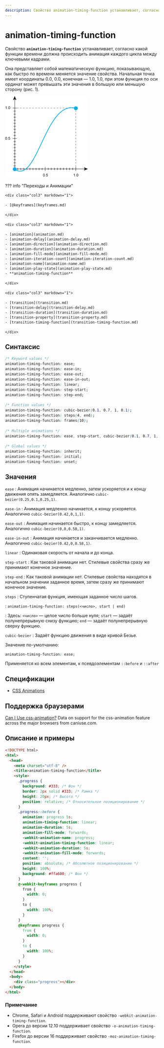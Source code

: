 ```yaml
---
description: Свойство animation-timing-function устанавливает, согласно какой функции времени должна происходить анимация каждого цикла между ключевыми кадрами
---
```


# animation-timing-function

Свойство **`animation-timing-function`** устанавливает, согласно какой функции времени должна происходить анимация каждого цикла между ключевыми кадрами.

Она представляет собой математическую функцию, показывающую, как быстро по времени меняется значение свойства. Начальная точка имеет координаты 0.0, 0.0, конечная — 1.0, 1.0, при этом функция по оси ординат может превышать эти значения в большую или меньшую сторону (рис. 1).

![Рис. 1. Вид функции](css_timing-function-1.png)

??? info "Переходы и Анимации"

    <div class="col3" markdown="1">

    - [@keyframes](keyframes.md)

    </div>

    <div class="col3" markdown="1">

    - [animation](animation.md)
    - [animation-delay](animation-delay.md)
    - [animation-direction](animation-direction.md)
    - [animation-duration](animation-duration.md)
    - [animation-fill-mode](animation-fill-mode.md)
    - [animation-iteration-count](animation-iteration-count.md)
    - [animation-name](animation-name.md)
    - [animation-play-state](animation-play-state.md)
    - **animation-timing-function**

    </div>

    <div class="col3" markdown="1">

    - [transition](transition.md)
    - [transition-delay](transition-delay.md)
    - [transition-duration](transition-duration.md)
    - [transition-property](transition-property.md)
    - [transition-timing-function](transition-timing-function.md)

    </div>

## Синтаксис

```css
/* Keyword values */
animation-timing-function: ease;
animation-timing-function: ease-in;
animation-timing-function: ease-out;
animation-timing-function: ease-in-out;
animation-timing-function: linear;
animation-timing-function: step-start;
animation-timing-function: step-end;

/* Function values */
animation-timing-function: cubic-bezier(0.1, 0.7, 1, 0.1);
animation-timing-function: steps(4, end);
animation-timing-function: frames(10);

/* Multiple animations */
animation-timing-function: ease, step-start, cubic-bezier(0.1, 0.7, 1, 0.1);

/* Global values */
animation-timing-function: inherit;
animation-timing-function: initial;
animation-timing-function: unset;
```

## Значения

`ease`
: Анимация начинается медленно, затем ускоряется и к концу движения опять замедляется. Аналогично `cubic-bezier(0.25,0.1,0.25,1)`.

`ease-in`
: Анимация медленно начинается, к концу ускоряется. Аналогично `cubic-bezier(0.42,0,1,1)`.

`ease-out`
: Анимация начинается быстро, к концу замедляется. Аналогично `cubic-bezier(0,0,0.58,1)`.

`ease-in-out`
: Анимация начинается и заканчивается медленно. Аналогично `cubic-bezier(0.42,0,0.58,1)`.

`linear`
: Одинаковая скорость от начала и до конца.

`step-start`
: Как таковой анимации нет. Стилевые свойства сразу же принимают конечное значение.

`step-end`
: Как таковой анимации нет. Стилевые свойства находятся в начальном значении заданное время, затем сразу же принимают конечное значение.

`steps`
: Ступенчатая функция, имеющая заданное число шагов.

: `animation-timing-function: steps(<число>, start | end)`

: Здесь: `<число>` — целое число больше нуля; `start` — задаёт полунепрерывную снизу функцию; `end` — задаёт полунепрерывную сверху функцию.

`cubic-bezier`
: Задаёт функцию движения в виде кривой Безье.

Значение по-умолчанию:

```css
animation-timing-function: ease;
```

Применяется ко всем элементам, к псевдоэлементам `::before` и `::after`

## Спецификации

- [CSS Animations](http://dev.w3.org/csswg/css-animations/#animation-timing-function)

## Поддержка браузерами

<p class="ciu_embed" data-feature="css-animation" data-periods="future_1,current,past_1,past_2">
  <a href="http://caniuse.com/#feat=css-animation">Can I Use css-animation?</a> Data on support for the css-animation feature across the major browsers from caniuse.com.
</p>

## Описание и примеры

```html
<!DOCTYPE html>
<html>
  <head>
    <meta charset="utf-8" />
    <title>animation-timing-function</title>
    <style>
      .progress {
        background: #333; /* Фон */
        border: 2px solid #333; /* Рамка */
        height: 20px; /* Высота */
        position: relative; /* Относительное позиционирование */
      }
      .progress::before {
        animation: progress 5s;
        animation-timing-function: linear;
        animation-duration: 5s;
        animation-fill-mode: forwards;
        -webkit-animation-name: progress;
        -webkit-animation-timing-function: linear;
        -webkit-animation-duration: 5s;
        -webkit-animation-fill-mode: forwards;
        content: '';
        position: absolute; /* Абсолютное позиционирование */
        height: 100%;
        background: #ffa600; /* Фон */
      }
      @-webkit-keyframes progress {
        from {
          width: 0;
        }
        to {
          width: 100%;
        }
      }
      @keyframes progress {
        from {
          width: 0;
        }
        to {
          width: 100%;
        }
      }
    </style>
  </head>
  <body>
    <div class="progress"></div>
  </body>
</html>
```

### Примечание

- Chrome, Safari и Android поддерживают свойство `-webkit-animation-timing-function`.
- Opera до версии 12.10 поддерживает свойство `-o-animation-timing-function`.
- Firefox до версии 16 поддерживает свойство `-moz-animation-timing-function`.
